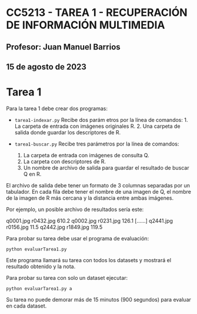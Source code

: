 # CC5213 - TAREA 1 - RECUPERACIÓN DE INFORMACIÓN MULTIMEDIA
## Profesor: Juan Manuel Barrios 
## 15 de agosto de 2023

# Tarea 1

Para la tarea 1 debe crear dos programas:

  * `tarea1-indexar.py`
     Recibe dos parám
     etros por la línea de comandos:
	    1. La carpeta de entrada con imágenes originales R.
        2. Una carpeta de salida donde guardar los descriptores de R.
   
  * `tarea1-buscar.py`
     Recibe tres parámetros por la línea de comandos:
	   1. La carpeta de entrada con imágenes de consulta Q.
	   2. La carpeta con descriptores de R.
	   3. Un nombre de archivo de salida para guardar el resultado de buscar Q en R.

El archivo de salida debe tener un formato de 3 columnas separadas por un tabulador. En cada
fila debe tener el nombre de una imagen de Q, el nombre de la imagen de R más cercana y la
distancia entre ambas imágenes.

Por ejemplo, un posible archivo de resultados sería este:

q0001.jpg	r0432.jpg	610.2
q0002.jpg	r0231.jpg	126.1
[......]
q2441.jpg	r0156.jpg	11.5
q2442.jpg	r1849.jpg	119.5


Para probar su tarea debe usar el programa de evaluación:

  `python evaluarTarea1.py`

Este programa llamará su tarea con todos los datasets y mostrará el resultado obtenido y la nota.

Para probar su tarea con solo un dataset ejecutar:

  `python evaluarTarea1.py a`

Su tarea no puede demorar más de 15 minutos (900 segundos) para evaluar en cada dataset.

